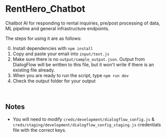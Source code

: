 # RentHero_Chatbot
Chatbot AI for responding to rental inquiries, pre/post processing of data, ML pipeline and general infrastructure endpoints.

The steps for using it are as follows:

0. Install dependencies with `npm install`
1. Copy and paste your email into `input/text.js`
2. Make sure there is no `output/sample_output.json`. Output from DialogFlow will be written to this file, but it won't write if there is an existing file already.
3. When you are ready to run the script, type `npm run dev`
4. Check the output folder for your output

<br />

## Notes
- You will need to modify `creds/development/dialogflow_config.js` & `creds/staging/development/dialogflow_config_staging.js` credentials file with the correct keys.
